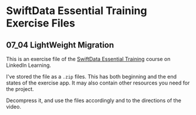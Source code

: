 # SwiftData Essential Training Exercise Files
## 07_04 LightWeight Migration
This is an exercise file of the [SwiftData Essential Training]() course on LinkedIn Learning. 

I've stored the file as a `.zip` files. This has both beginning and the end states of the exercise app. It may also contain other resources you need for the project. 

Decompress it, and use the files accordingly and to the directions of the video. 
